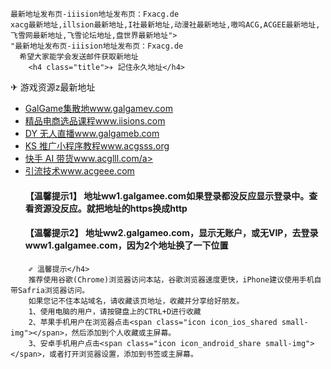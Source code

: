 
    最新地址发布页-iiision地址发布页：Fxacg.de
    xacg最新地址,illsion最新地址,I社最新地址,动漫社最新地址,嗷呜ACG,ACGEE最新地址,飞雪网最新地址,飞雪论坛地址,盘世界最新地址">
    "最新地址发布页-iiision地址发布页：Fxacg.de
      希望大家能学会发送邮件获取新地址
        <h4 class="title">✈ 記住永久地址</h4>
✈ 游戏资源z最新地址</h4>
        <ul>
          <li><a href="http://www.galgamev.com" target="_blank">GalGame集散地www.galgamev.com</a></li>
          <li><a href="http://www.iisions.com" target="_blank">精品电商选品课程www.iisions.com</a></li>
          <li><a href="http://www.galgameb.com" target="_blank">DY 无人直播www.galgameb.com</a></li>
          <li><a href="http://www.acgsss.org" target="_blank">KS 推广小程序教程www.acgsss.org</a></li>
          <li><a href="http://www.acglll.com" target="_blank">快手 AI 带货www.acglll.com/a></li>
          <li><a href="http://www.acgeee.com" target="_blank">引流技术www.acgeee.com</a></li>
          <h4 class="title">【温馨提示1】 地址ww1.galgamee.com如果登录都没反应显示登录中。查看资源没反应。就把地址的https换成http</h4>
          <h4 class="title">【温馨提示2】 地址ww2.galgameo.com，显示无账户，或无VIP，去登录www1.galgamee.com，因为2个地址换了一下位置</h4>
        </ul>
     
        ✐ 溫馨提示</h4>
        推荐使用谷歌(Chrome)浏览器访问本站，谷歌浏览器速度更快，iPhone建议使用手机自带Safria浏览器访问。
        如果您记不住本站域名，请收藏该页地址，收藏并分享给好朋友。
        1、使用电脑的用户，请按键盘上的CTRL+D进行收藏
        2、苹果手机用户在浏览器点击<span class="icon icon_ios_shared small-img"></span>，然后添加到个人收藏或主屏幕。
        3、安卓手机用户点击<span class="icon icon_android_share small-img"></span>，或者打开浏览器设置，添加到书签或主屏幕。
  
